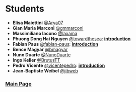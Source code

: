 # Students

- **Elisa Maiettini** [@Arya07](https://github.com/Arya07)
- **Gian Maria Marconi** [@gmmarconi](https://github.com/gmmarconi)
- **Massimiliano Iacono** [@Iaxama](https://github.com/Iaxama)
- **Phuong Dong Hai Nguyen** [@towardthesea](https://github.com/towardthesea): [**introduction**](./students-introduction/towardthesea.pdf)
- **Fabian Paus** [@fabian-paus](https://github.com/fabian-paus): [**introduction**](./students-introduction/fabian-paus.pdf)
- **Bence Magyar** [@bmagyar](https://github.com/bmagyar)
- **Nuno Duarte** [@NunoDuarte](https://github.com/NunoDuarte)
- **Ingo Keller** [@BrutusTT](https://github.com/BrutusTT)
- **Pedro Vicente** [@vicentepedro](https://github.com/vicentepedro): [**introduction**](./students-introduction/vicentepedro.pdf)
- **Jean-Baptiste Weibel** [@jibweb](https://github.com/jibweb)

### [Main Page](./README.md)
